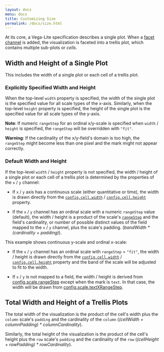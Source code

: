 ```yaml
---
layout: docs
menu: docs
title: Customizing Size
permalink: /docs/size.html
---
```


At its core, a Vega-Lite specification describes a single plot. When a [facet channel](encoding.html#facet) is added, the visualization is faceted into a trellis plot, which contains multiple sub-plots or _cells_.

## Width and Height of a Single Plot

This includes the width of a single plot or each cell of a trellis plot.

### Explicitly Specified Width and Height

When the top-level `width` property is specified, the width of the single plot is the specified value for all scale types of the x-axis.  Similarly, when the top-level `height` property is specified, the height of the single plot is the specified value for all scale types of the y-axis.

<span class="vl-example" data-name="bar_size_explicit"></span>

**Note**: If numeric `rangeStep` for an ordinal x/y-scale is specified when `width` / `height` is specified, the `rangeStep` will be overridden with `"fit"`.

**Warning**: If the cardinality of the x/y-field's domain is too high, the `rangeStep` might become less than one pixel and the mark might not appear correctly.

<span class="vl-example" data-name="bar_size_explicit_bad"></span>

### Default Width and Height

If the top-level `width` / `height` property is not specified, the width / height of a single plot or each cell of a trellis plot is determined by the properties of the `x` / `y` channel:

- If `x` / `y` axis has a continuous scale (either quantitative or time), the width is drawn directly from the [`config.cell.width`](config.html#cell-config) / [`config.cell.height`](config.html#cell-config) property.

- If the `x` / `y` channel has an ordinal scale with a numeric `rangeStep` value (default), the width / height is a product of the scale's [`rangeStep`]((scale.html#ordinal)) and the field's cardinality, or number of possible distinct values of the field mapped to the `x` / `y` channel, plus the scale's padding. (_bandWidth * (cardinality + padding)_).

This example shows continuous y-scale and ordinal x-scale:

<span class="vl-example" data-name="bar_size_default"></span>

- If the `x` / `y` channel has an ordinal scale with `rangeStep` = `"fit"`, the width / height is drawn directly from the [`config.cell.width`](config.html#cell-config) / [`config.cell.height`](config.html#cell-config) property and the band of the scale will be adjusted to fit to the width.

<span class="vl-example" data-name="bar_size_fit"></span>

- If `x` / `y` is not mapped to a field, the width / height is derived from [config.scale.rangeStep](#scale-config) except when the mark is `text`.  In that case, the width will be drawn from [config.scale.textXRangeStep](#scale-config).

<span class="vl-example" data-name="bar_1d_rangestep_config"></span>

## Total Width and Height of a Trellis Plots

 The total width of the visualization is the product of the cell's width plus the `column` scale's `padding` and the cardinality of the `column` (_(cellWidth + columnPadding) * columnCardinality_).

 Similarly, the total height of the visualization is the product of the cell's height plus the `row` scale's `padding` and the cardinality of the `row` (_(cellHeight + rowPadding) * rowCardinality_).

<span class="vl-example" data-name="trellis_bar"></span>
